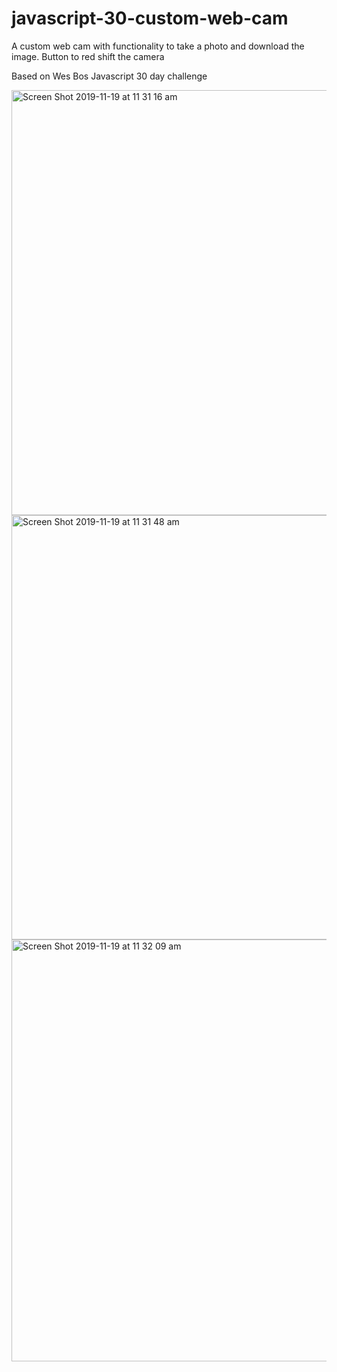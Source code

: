 # javascript-30-custom-web-cam

A custom web cam with functionality to take a photo and download the image. Button to red shift the camera

Based on Wes Bos Javascript 30 day challenge

<img width="680" alt="Screen Shot 2019-11-19 at 11 31 16 am" src="https://user-images.githubusercontent.com/48931725/69106123-85530d80-0ac1-11ea-8d22-4b1876c91e28.png">

<img width="679" alt="Screen Shot 2019-11-19 at 11 31 48 am" src="https://user-images.githubusercontent.com/48931725/69106160-9bf96480-0ac1-11ea-9d2e-4652e7f5faed.png">

<img width="675" alt="Screen Shot 2019-11-19 at 11 32 09 am" src="https://user-images.githubusercontent.com/48931725/69106184-a9165380-0ac1-11ea-81e4-a25fb7451f40.png">

